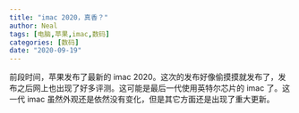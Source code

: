```yaml
---
title: "imac 2020，真香？"
author: Neal
tags: [电脑,苹果,imac,数码]
categories: [数码]
date: "2020-09-19" 
---
```


前段时间，苹果发布了最新的 imac 2020。这次的发布好像偷摸摸就发布了，发布之后网上也出现了好多评测。这可能是最后一代使用英特尔芯片的 imac 了。这一代 imac 虽然外观还是依然没有变化，但是其它方面还是出现了重大更新。